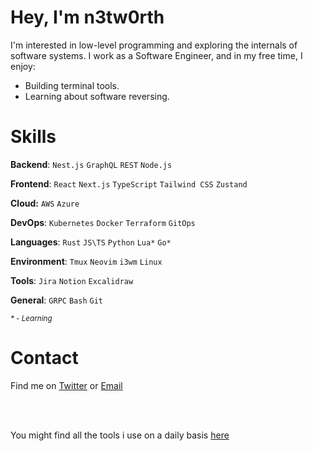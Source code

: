 # Hey, I'm n3tw0rth

I'm interested in low-level programming and exploring the internals of software systems.
I work as a Software Engineer, and in my free time, I enjoy:

- Building terminal tools.
- Learning about software reversing.

# Skills

**Backend**:  `Nest.js` `GraphQL` `REST` `Node.js`

**Frontend**: `React` `Next.js` `TypeScript` `Tailwind CSS` `Zustand`

**Cloud:** `AWS` `Azure`

**DevOps**: `Kubernetes` `Docker` `Terraform` `GitOps`

**Languages**: `Rust` `JS\TS` `Python` `Lua*` `Go*`

**Environment**: `Tmux` `Neovim` `i3wm` `Linux`

**Tools**: `Jira` `Notion` `Excalidraw`

**General**: `GRPC` `Bash` `Git`


<sub>*\* - Learning*</sub>


# Contact

Find me on [Twitter](https://www.x.com/0xbyt3z/) or [Email](mailto:waootkt3g@mozmail.com)

<br>
<br>

You might find all the tools i use on a daily basis [here](https://github.com/n3tw0rth/dotfiles/blob/master/readme.md)
